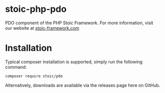 # stoic-php-pdo
PDO component of the PHP Stoic Framework.  For more information, visit our website at [stoic-framework.com](https://stoic-framework.com)

# Installation
Typical composer installation is supported, simply run the following command:

```
composer require stoic/pdo
```

Alternatively, downloads are available via the releases page here on GitHub.